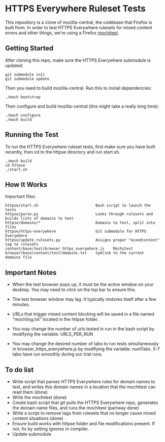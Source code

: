 HTTPS Everywhere Ruleset Tests
==============================

This repository is a clone of mozilla-central, the codebase that Firefox is built from. In order to test HTTPS Everywhere rulesets for mixed content errors and other things, we're using a Firefox [mochitest](https://developer.mozilla.org/en-US/docs/Mochitest).

Getting Started
---------------

After cloning this repo, make sure the HTTPS Everywhere submodule is updated:

    git submodule init
    git submodule update

Then you need to build mozilla-central. Run this to install dependencies:

    ./mach bootstrap

Then configure and build mozilla-central (this might take a really long time):

    ./mach configure
    ./mach build

Running the Test
----------------

To run the HTTPS Everywhere ruleset tests, first make sure you have built recently, then cd to the httpse directory and run start.sh.

    ./mach build
    cd httpse
    ./start.sh

How It Works
------------

Important files:

    httpse/start.sh                          Bash script to launch the tests
    httpse/parse.py                          Looks through rulesets and builds lists of domains to test
    httpse/domains/*                         Domains to test, split into files
    httpse/https-everywhere                  Git submodule for HTTPS Everywhere
    httpse/update_rulesets.py                Assigns proper "mixedcontent" tag to rulesets
    content/base/test/browser_https_everywhere.js    Mochitest
    browser/base/content/test/domains.txt    Symlink to the current domains file


Important Notes
------------

* When the test browser pops up, it must be the active window on your desktop. You may need to click on the top bar to ensure this.

* The test browser window may lag. It typically restores itself after a few minutes.

* URLs that trigger mixed content blocking will be saved in a file named "mochilog.txt" located in the httpse folder.

* You may change the number of urls tested in run in the bash script by modifying the variable: URLS_PER_RUN

* You may change the desired number of tabs to run tests simultaneously in browser_https_everywhere.js by modifying the variable: numTabs. 5-7 tabs have run smoothly during our trial runs.


 

To do list
----------

* Write script that parses HTTPS Everywhere rules for domain names to test, and writes this domain names in a location that the mochitest can read them (done)
* Write the mochitest (done)
* Create bash script that git pulls the HTTPS Everywhere repo, generates the domain name files, and runs the mochitest (partway done)
* Write a script to remove tags from rulesets that no longer cause mixed content situations (done)
* Ensure build works with httpse folder and file modifications present. If not, fix by setting ignores in compiler.
* Update submodule

